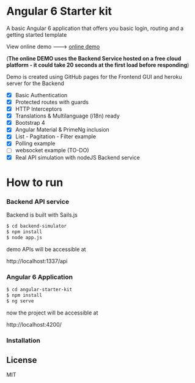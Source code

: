# Angular 6 Starter kit

A basic Angular 6 application that offers you basic login, routing and a getting started template

View online demo ---> [online demo]

(**The online DEMO uses the Backend Service hosted on a free cloud platform - it could take 20 seconds at the first load before responding**)

Demo is created using GitHub pages for the Frontend GUI and heroku server for the Backend

- [x] Basic Authentication
- [x] Protected routes with guards
- [x] HTTP Interceptors
- [x] Translations & Multilanguage (i18n) ready
- [x] Bootstrap 4
- [x] Angular Material & PrimeNg inclusion
- [x] List - Pagitation - Filter example
- [x] Polling example
- [ ] websocket example (TO-DO)
- [x] Real API simulation with nodeJS Backend service

# How to run

### Backend API service
Backend is built with Sails.js
```sh
$ cd backend-simulator
$ npm install
$ node app.js
```
demo APIs will be accessible at 

 http://localhost:1337/api

### Angular 6 Application

```sh
$ cd angular-starter-kit
$ npm install
$ ng serve
```
 now the project will be accessible at 
 
 http://localhost:4200/

### Installation

License
----

MIT


[online demo]: <https://albertopiras.github.io/angular-starter-kit>
  
